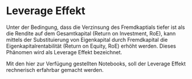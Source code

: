 # Leverage Effekt

Unter der Bedingung, dass die Verzinsung des Fremdkaptials tiefer ist
als die Rendite auf dem Gesamtkapital (Return on Investment, RoE), kann
mittels der Substituierung von Eigenkapital durch Fremdkapital die
Eigenkapitalrentabilität (Return on Equity, RoE) erhöht werden. Dieses
Phänomen wird als Leverage Effekt bezeichnet.

Mit den hier zur Verfügung gestellten Notebooks, soll der Leverage
Effekt rechnerisch erfahrbar gemacht werden.